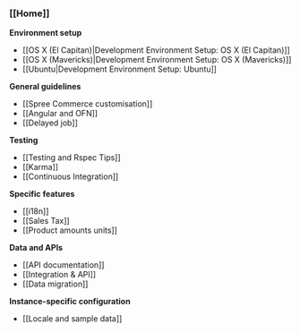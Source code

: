 ### [[Home]]

**Environment setup**

* [[OS X (El Capitan)|Development Environment Setup: OS X (El Capitan)]]
* [[OS X (Mavericks)|Development Environment Setup: OS X (Mavericks)]]
* [[Ubuntu|Development Environment Setup: Ubuntu]]

**General guidelines**

* [[Spree Commerce customisation]]
* [[Angular and OFN]]
* [[Delayed job]]

**Testing**

* [[Testing and Rspec Tips]]
* [[Karma]]
* [[Continuous Integration]]

**Specific features**

* [[i18n]]
* [[Sales Tax]]
* [[Product amounts units]]

**Data and APIs**

* [[API documentation]]
* [[Integration & API]]
* [[Data migration]]

**Instance-specific configuration**
* [[Locale and sample data]]